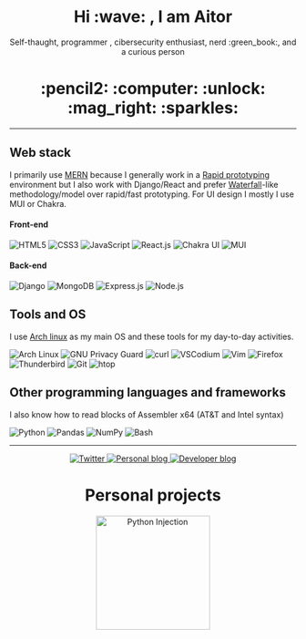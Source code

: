 
<h1 align="center">Hi :wave: , I am Aitor</h1>
<p align="center">Self-thaught, programmer , cibersecurity enthusiast, nerd :green_book:, and a curious person</p>
<h1 align="center">:pencil2: :computer: :unlock: :mag_right: :sparkles:</h1>
<hr/>

## Web stack
I primarily use [MERN](https://www.mongodb.com/mern-stack) because I generally work in a [Rapid prototyping](https://en.wikipedia.org/wiki/Software_prototyping#Throwaway_prototyping) environment but I also work with Django/React and prefer [Waterfall](https://en.wikipedia.org/wiki/Waterfall_model)-like methodology/model  over rapid/fast prototyping. For UI design I mostly I use MUI or Chakra.
  
#### Front-end
![HTML5](https://img.shields.io/static/v1?style=for-the-badge&message=HTML5&color=E34F26&logo=HTML5&logoColor=FFFFFF&label=)
![CSS3](https://img.shields.io/static/v1?style=for-the-badge&message=CSS3&color=1572B6&logo=CSS3&logoColor=FFFFFF&label=)
![JavaScript](https://img.shields.io/static/v1?style=for-the-badge&message=JavaScript&color=222222&logo=JavaScript&logoColor=F7DF1E&label=)
![React.js](https://img.shields.io/static/v1?style=for-the-badge&message=React&color=222222&logo=React&logoColor=61DAFB&label=)
![Chakra UI](https://img.shields.io/static/v1?style=for-the-badge&message=Chakra+UI&color=319795&logo=Chakra+UI&logoColor=FFFFFF&label=)
![MUI](https://img.shields.io/static/v1?style=for-the-badge&message=MUI&color=007FFF&logo=MUI&logoColor=FFFFFF&label=)
#### Back-end
![Django](https://img.shields.io/static/v1?style=for-the-badge&message=Django&color=092E20&logo=Django&logoColor=FFFFFF&label=)
![MongoDB](https://img.shields.io/static/v1?style=for-the-badge&message=MongoDB&color=47A248&logo=MongoDB&logoColor=FFFFFF&label=)
![Express.js](https://img.shields.io/static/v1?style=for-the-badge&message=Express&color=000000&logo=Express&logoColor=FFFFFF&label=)
![Node.js](https://img.shields.io/static/v1?style=for-the-badge&message=Node.js&color=339933&logo=Node.js&logoColor=FFFFFF&label=)

  
## Tools and OS
I use [Arch linux](https://archlinux.org/) as my main OS and these tools for my day-to-day activities.
  
![Arch Linux](https://img.shields.io/static/v1?style=for-the-badge&message=Arch+Linux&color=1793D1&logo=Arch+Linux&logoColor=FFFFFF&label=)
![GNU Privacy Guard](https://img.shields.io/static/v1?style=for-the-badge&message=GNU+Privacy+Guard&color=0093DD&logo=GNU+Privacy+Guard&logoColor=FFFFFF&label=)
![curl](https://img.shields.io/static/v1?style=for-the-badge&message=curl&color=073551&logo=curl&logoColor=FFFFFF&label=)
![VSCodium](https://img.shields.io/static/v1?style=for-the-badge&message=VSCodium&color=2F80ED&logo=VSCodium&logoColor=FFFFFF&label=)
![Vim](https://img.shields.io/static/v1?style=for-the-badge&message=Vim&color=019733&logo=Vim&logoColor=FFFFFF&label=)
![Firefox](https://img.shields.io/static/v1?style=for-the-badge&message=Firefox&color=FF7139&logo=Firefox&logoColor=FFFFFF&label=)
![Thunderbird](https://img.shields.io/static/v1?style=for-the-badge&message=Thunderbird&color=0A84FF&logo=Thunderbird&logoColor=FFFFFF&label=)
![Git](https://img.shields.io/static/v1?style=for-the-badge&message=Git&color=F05032&logo=Git&logoColor=FFFFFF&label=)
![htop](https://img.shields.io/static/v1?style=for-the-badge&message=htop&color=009020&logo=htop&logoColor=FFFFFF&label=)
## Other programming languages and frameworks
I also know how to read blocks of Assembler x64 (AT&T and Intel syntax)
  
![Python](https://img.shields.io/static/v1?style=for-the-badge&message=Python&color=3776AB&logo=Python&logoColor=FFFFFF&label=)
![Pandas](https://img.shields.io/static/v1?style=for-the-badge&message=pandas&color=150458&logo=pandas&logoColor=FFFFFF&label=)
![NumPy](https://img.shields.io/static/v1?style=for-the-badge&message=NumPy&color=013243&logo=NumPy&logoColor=FFFFFF&label=)
![Bash](https://img.shields.io/static/v1?style=for-the-badge&message=Bash&color=4EAA25&logo=GNU+Bash&logoColor=FFFFFF&label=)


----------------------------------------------


<div align="center">
  <a href="https://twitter.com/torswq" target="_blank">
    <img alt="Twitter" src="https://img.shields.io/badge/-Twitter-0d97ec?labelColor=white&logo=Twitter&style=flat">
  </a>
  <a href="https://torswq.github.io" target="_blank">
    <img alt="Personal blog" src="https://img.shields.io/badge/-Personal%20blog-85623b?labelColor=white&logo=data%3Aimage%2Fpng%3Bbase64%2CiVBORw0KGgoAAAANSUhEUgAAACAAAAAgCAYAAABzenr0AAAABHNCSVQICAgIfAhkiAAAAAlwSFlzAAACaQAAAmkB5bpdnwAAABl0RVh0U29mdHdhcmUAd3d3Lmlua3NjYXBlLm9yZ5vuPBoAAAQYSURBVFiFtZfdT1t1GMc%2Fz%2B8UWsdLwXgxRSJboolposlIabvCAsZoajKGJktEMv8Ar3xJTFzG1KGbF75cej0di3c6FoMXC6uzLSDjZq43RreFDXSJCRRKBrTnPF6cltQWgW3t9%2B78vs%2F5fb%2FnOc%2Fv5RF2iVgs5l1aWulTlSNAJ2gH0FKgl0BugV4VYWx5eXEinU5v7GZe2SkgGo0%2BYdtmGHQIaCqjHXcOERFFdXN8GRjN5WRkdvaXvx7IQG9vr29tLX8CeAfYA9iqmgQZM8ZMOI5ljMmfVtWXtpl%2BVYQvvV7rdDweX9u1gc7Onsfr6vQHoMsV5ix4Ppyejt8BiER6BhxHz4nQsN3XlWDKtj2vzszE%2F97RQFdX9%2FPG8CPQBlw3xhlMpVLXi3w43PM%2B6BnA7FK8iDsi5pXJySu%2F%2Fa%2BBYLB3r2XlZ4AngfFczjc4O3spU%2BQjke433Ww8MBZE7K7Jycn5CgORSOQRVSuOm%2FaLU1OJAdwiK%2FCHDqo6E4D3IQwATPl8nr5iTWymUdWcALpESFuWDpWKx2Ixr6o9WgVxgPC9e7kPig8G3KUG8jZgizivJ5PJldI3Fhezb4F0VEG8KPteMNi7d9NAPi8ngT2qnC0tOIBQKNQMerx64iCiDZaVHwYwsVjMK8IgYDuO%2Bagy2HMYeKyaBgoYCgQC9WZxcfkFoBlIzMxcuV1pQAZqIA7gb25%2BtM%2BA6S8MjJVHBAKBelVerpEBVLXfAJ0AIuZyhUW%2F%2Fxkq9%2F9q4oAB3QdgjP1HOes4sr%2BG4gD7De7%2Fz5cvPQBV01xjA%2F773c%2BrDoN7dnui0WjFvxbRTOUrVUXGADcAbNs8XeHOODdrbOCGAWYBVLWvwl4m8ztQURvVgiqzRsRd%2F8ZwpDygcK8br5UB0AumpaXpMrCsysFg8FB7eYgIF2qknslml3424%2BPj6yDnAcuy7FPlUcboReCfGhgYTafTGwYgl%2BMUsApyLBTqea40KplMrqjySZXFs7btGYHCcVy4On8FWCL6nXsEl0RnF78GqrkiPi9eUDc3Ip%2FP8ykwBTxrTN35o0ePWkUunU5vGOMMAetVEE%2B1tjZ9VnzY6lL6K9AO%2FOTzeQbj8fhSkQ%2BFuo%2BJ8M1DiC9YlgaTyeRCccD6D7twK9ve3nEJ9DBwIJ93%2BtvankrMz8%2FdBZifn7vW1ta%2BKiIvlpvfBW4b48RSqdSfpYNbTlLIxPdAGHBAvvV49GQikZgDCIej%2FSCjQCOAKsj2dlKqudemp6fvlhPbtmbr6%2FZxVX0XaABsYFJExhxHJyzLMo5jfwzEtjGRBb5obW064y73SuyYxkKbNgy8AfjL6EJzquLW82Z3mlHlHORGtvrq%2BzJQRCAQqG9s9PeKmEJ7zj7c9lyBDHBTlavgjGWzmfhu2%2FN%2FAYNDlAHZmf3fAAAAAElFTkSuQmCC&style=flat">
  </a>
  <a href="https://dev.to/torswq" target="_blank">
    <img alt="Developer blog" src="https://img.shields.io/badge/Dev.to-Developer%20blog-white?logo=dev.to&labelColor=black&style=flat">
  </a>
</div>

<h1 align="center">Personal projects</h1>
<div align="center">
  <a href="https://github.com/torswq/PInjection" target="_blank">
    <img alt="Python Injection" width=200 src=https://github.com/torswq/PInjection/blob/8dd6423228bd2d87961dba3d5b8b74cd3473e8ca/isologotipo/pinjection-iso-gs-1-alpha.png>
  </a>
</div>
